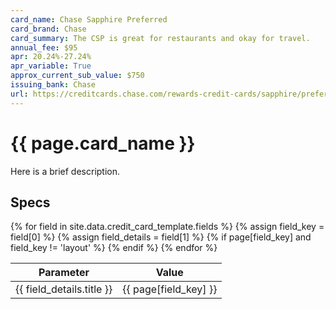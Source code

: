 ```yaml
---
card_name: Chase Sapphire Preferred
card_brand: Chase
card_summary: The CSP is great for restaurants and okay for travel.
annual_fee: $95
apr: 20.24%-27.24%
apr_variable: True
approx_current_sub_value: $750
issuing_bank: Chase
url: https://creditcards.chase.com/rewards-credit-cards/sapphire/preferred
---
```


<h1>{{ page.card_name }}</h1>

Here is a brief description.

## Specs

<table>
  <thead>
    <tr>
      <th>Parameter</th>
      <th>Value</th>
    </tr>
  </thead>
  <tbody>
    {% for field in site.data.credit_card_template.fields %}
    {% assign field_key = field[0] %}
    {% assign field_details = field[1] %}
    {% if page[field_key] and field_key != 'layout' %}
    <tr>
      <td>{{ field_details.title }}</td>
      <td>{{ page[field_key] }}</td>
    </tr>
    {% endif %}
    {% endfor %}
  </tbody>
</table>
